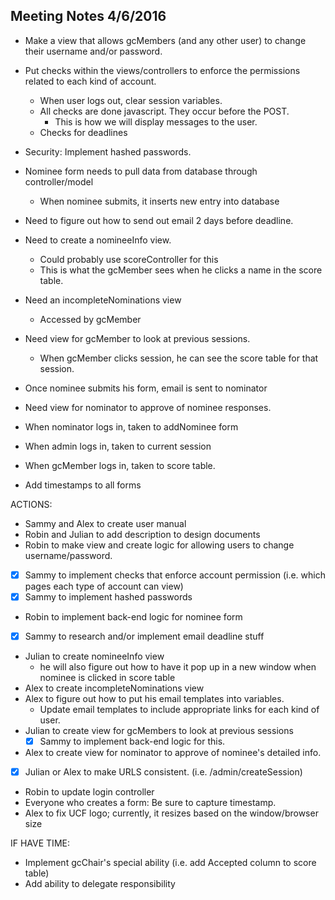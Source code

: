 Meeting Notes 4/6/2016
----------------------

- Make a view that allows gcMembers (and any other user) to change their username and/or password.
- Put checks within the views/controllers to enforce the permissions related to each kind of account.
    - When user logs out, clear session variables.
    - All checks are done javascript. They occur before the POST.
        - This is how we will display messages to the user.
    - Checks for deadlines
- Security: Implement hashed passwords.
- Nominee form needs to pull data from database through controller/model
    - When nominee submits, it inserts new entry into database
- Need to figure out how to send out email 2 days before deadline.
- Need to create a nomineeInfo view.
    - Could probably use scoreController for this
    - This is what the gcMember sees when he clicks a name in the score table.
- Need an incompleteNominations view
    - Accessed by gcMember
- Need view for gcMember to look at previous sessions.
    - When gcMember clicks session, he can see the score table for that session.
- Once nominee submits his form, email is sent to nominator
- Need view for nominator to approve of nominee responses.

- When nominator logs in, taken to addNominee form
- When admin logs in, taken to current session
- When gcMember logs in, taken to score table.

- Add timestamps to all forms

ACTIONS:
- Sammy and Alex to create user manual
- Robin and Julian to add description to design documents
- Robin to make view and create logic for allowing users to change username/password.

 - [x] Sammy to implement checks that enforce account permission (i.e. which pages each type of account can view)
- [x] Sammy to implement hashed passwords
- Robin to implement back-end logic for nominee form
- [x] Sammy to research and/or implement email deadline stuff
- Julian to create nomineeInfo view
    - he will also figure out how to have it pop up in a new window when nominee is clicked in score table
- Alex to create incompleteNominations view
- Alex to figure out how to put his email templates into variables.
    - Update email templates to include appropriate links for each kind of user.
- Julian to create view for gcMembers to look at previous sessions
    - [x] Sammy to implement back-end logic for this.
- Alex to create view for nominator to approve of nominee's detailed info.
- [x] Julian or Alex to make URLS consistent. (i.e. /admin/createSession)
- Robin to update login controller
- Everyone who creates a form: Be sure to capture timestamp.
- Alex to fix UCF logo; currently, it resizes based on the window/browser size

IF HAVE TIME:
- Implement gcChair's special ability (i.e. add Accepted column to score table)
- Add ability to delegate responsibility
